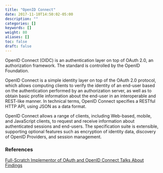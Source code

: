 ```yaml
---
title: "OpenID Connect"
date: 2017-11-10T14:50:02-05:00
description: ""
categories: []
keywords: []
weight: 80
aliases: []
toc: false
draft: false
---
```


OpenID Connect (OIDC) is an authentication layer on top of OAuth 2.0, an authorization framework. The 
standard is controlled by the OpenID Foundation. 

OpenID Connect is a simple identity layer on top of the OAuth 2.0 protocol, which allows computing 
clients to verify the identity of an end-user based on the authentication performed by an authorization 
server, as well as to obtain basic profile information about the end-user in an interoperable and REST-like 
manner. In technical terms, OpenID Connect specifies a RESTful HTTP API, using JSON as a data format.

OpenID Connect allows a range of clients, including Web-based, mobile, and JavaScript clients, to request 
and receive information about authenticated sessions and end-users. The specification suite is extensible, 
supporting optional features such as encryption of identity data, discovery of OpenID Providers, and session 
management.




### References

[Full-Scratch Implementor of OAuth and OpenID Connect Talks About Findings](https://medium.com/@darutk/full-scratch-implementor-of-oauth-and-openid-connect-talks-about-findings-55015f36d1c3)

